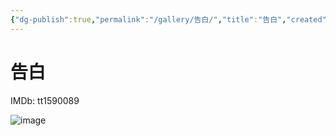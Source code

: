 ```yaml
---
{"dg-publish":true,"permalink":"/gallery/告白/","title":"告白","created":"2025-05-29T16:48:49.511+08:00"}
---
```



# 告白

IMDb: tt1590089

![image](https://img9.doubanio.com/view/photo/s_ratio_poster/public/p689520756.webp)
